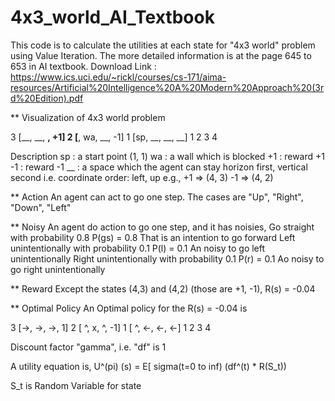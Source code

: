 # 4x3_world_AI_Textbook

 This code is to calculate the utilities at each state for "4x3 world" problem using Value Iteration.
 The more detailed information is at the page 645 to 653 in AI textbook. 
 Download Link : https://www.ics.uci.edu/~rickl/courses/cs-171/aima-resources/Artificial%20Intelligence%20A%20Modern%20Approach%20(3rd%20Edition).pdf

 ** Visualization of 4x3 world problem 

 3 [__, __, __, +1]
 2 [__, wa, __, -1]
 1 [sp, __, __, __]
     1   2   3   4

 Description
 sp : a start point (1, 1)
 wa : a wall which is blocked
 +1 : reward +1
 -1 : reward -1
 __ : a space which the agent can stay
 horizon first, vertical second
 i.e. coordinate order: left, up
 e.g., +1 => (4, 3)
       -1 => (4, 2)

 ** Action
 An agent can act to go one step.
 The cases are "Up", "Right", "Down", "Left"

 ** Noisy
 An agent do action to go one step, and it has noisies,
 Go straight with probability 0.8             P(gs) = 0.8   That is an intention to go forward
 Left unintentionally with probability 0.1    P(l) = 0.1    An noisy to go left unintentionally
 Right unintentionally with probability 0.1   P(r) = 0.1    Ao noisy to go right unintentionally

 ** Reward
 Except the states (4,3) and (4,2) (those are +1, -1), R(s) = -0.04

 ** Optimal Policy
 An Optimal policy for the R(s) = -0.04 is

 3 [->, ->, ->,  1]
 2 [ ^,  x,  ^, -1]
 1 [ ^, <-, <-, <-]
     1   2   3   4

 Discount factor "gamma", i.e. "df" is 1

 A utility equation is,
 U^(pi) (s) = E[ sigma(t=0 to inf) (df^(t) * R(S_t))
 
 S_t is Random Variable for state

